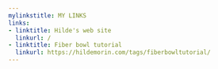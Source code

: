 ```yaml
---
mylinkstitle: MY LINKS
links:
- linktitle: Hilde's web site
  linkurl: /
- linktitle: Fiber bowl tutorial
  linkurl: https://hildemorin.com/tags/fiberbowltutorial/
---
```

